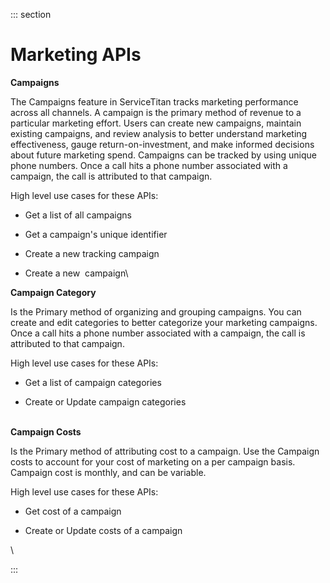 <div>

::: section
<div>

<div>

</div>

<div>

<div>

# Marketing APIs

**Campaigns**

The Campaigns feature in ServiceTitan tracks marketing performance
across all channels. A campaign is the primary method of revenue to a
particular marketing effort. Users can create new campaigns, maintain
existing campaigns, and review analysis to better understand marketing
effectiveness, gauge return-on-investment, and make informed decisions
about future marketing spend. Campaigns can be tracked by using unique
phone numbers. Once a call hits a phone number associated with a
campaign, the call is attributed to that campaign.

High level use cases for these APIs:

-   Get a list of all campaigns

-   Get a campaign's unique identifier

-   Create a new tracking campaign

-   Create a new  campaign\

**Campaign Category**

Is the Primary method of organizing and grouping campaigns. You can
create and edit categories to better categorize your marketing
campaigns. Once a call hits a phone number associated with a campaign,
the call is attributed to that campaign.

High level use cases for these APIs:

-   Get a list of campaign categories

-   Create or Update campaign categories

\
**Campaign Costs**

Is the Primary method of attributing cost to a campaign. Use the
Campaign costs to account for your cost of marketing on a per campaign
basis. Campaign cost is monthly, and can be variable. 

High level use cases for these APIs:

-   Get cost of a campaign

-   Create or Update costs of a campaign

\

</div>

</div>

</div>
:::

</div>
